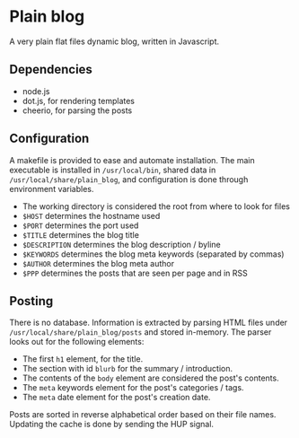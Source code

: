 # Plain blog

A very plain flat files dynamic blog, written in Javascript.

## Dependencies

- node.js
- dot.js, for rendering templates
- cheerio, for parsing the posts

## Configuration

A makefile is provided to ease and automate installation.
The main executable is installed in ```/usr/local/bin```,
shared data in ```/usr/local/share/plain_blog```,
and configuration is done through environment variables.

- The working directory is considered the root from where to look for files
- ```$HOST``` determines the hostname used
- ```$PORT``` determines the port used
- ```$TITLE``` determines the blog title
- ```$DESCRIPTION``` determines the blog description / byline
- ```$KEYWORDS``` determines the blog meta keywords (separated by commas)
- ```$AUTHOR``` determines the blog meta author
- ```$PPP``` determines the posts that are seen per page and in RSS

## Posting

There is no database. Information is extracted by parsing HTML files under
```/usr/local/share/plain_blog/posts``` and stored in-memory. The parser looks
out for the following elements:

- The first ```h1``` element, for the title.
- The section with id ```blurb``` for the summary / introduction.
- The contents of the ```body``` element are considered the post's contents.
- The ```meta``` keywords element for the post's categories / tags.
- The ```meta``` date element for the post's creation date.

Posts are sorted in reverse alphabetical order based on their file names.
Updating the cache is done by sending the HUP signal.
